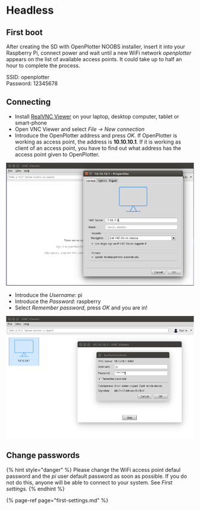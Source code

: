 # Headless

## First boot

After creating the SD with OpenPlotter NOOBS installer, insert it into your Raspberry Pi, connect power and wait until a new WiFi network _openplotter_ appears on the list of available access points. It could take up to half an hour to complete the process.

SSID: openplotter  
Password: 12345678

## Connecting

* Install [RealVNC Viewer](https://www.realvnc.com/en/connect/download/viewer/) on your laptop, desktop computer, tablet or smart-phone
* Open VNC Viewer and select _File -&gt; New connection_
* Introduce the OpenPlotter address and press _OK._ If OpenPlotter is working as access point, the address is **10.10.10.1**_._ If it is working as client of an access point, you have to find out what address has the access point given to OpenPlotter.

![](../.gitbook/assets/vnc_client1.png)

* Introduce the _Username_: pi
* Introduce the _Password_: raspberry
* Select _Remember password_, press _OK_ and you are in!

![](../.gitbook/assets/vnc_client2.png)

## Change passwords

{% hint style="danger" %}
Please change the WiFi access point defaul password and the _pi_ user default password as soon as possible. If you do not do this, anyone will be able to connect to your system. See _First settings._
{% endhint %}

{% page-ref page="first-settings.md" %}



